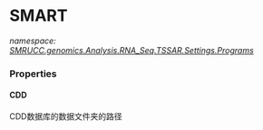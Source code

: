 ﻿# SMART
_namespace: [SMRUCC.genomics.Analysis.RNA_Seq.TSSAR.Settings.Programs](./index.md)_






### Properties

#### CDD
CDD数据库的数据文件夹的路径
